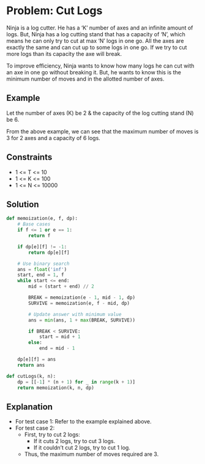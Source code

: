 # Problem: Cut Logs

Ninja is a log cutter. He has a ‘K’ number of axes and an infinite amount of logs. But, Ninja has a log cutting stand that has a capacity of ‘N’, which means he can only try to cut at max ‘N’ logs in one go. All the axes are exactly the same and can cut up to some logs in one go. If we try to cut more logs than its capacity the axe will break.

To improve efficiency, Ninja wants to know how many logs he can cut with an axe in one go without breaking it. But, he wants to know this is the minimum number of moves and in the allotted number of axes.

## Example

Let the number of axes (K) be 2 & the capacity of the log cutting stand (N) be 6.

From the above example, we can see that the maximum number of moves is 3 for 2 axes and a capacity of 6 logs.

## Constraints
- 1 <= T <= 10
- 1 <= K <= 100
- 1 <= N <= 10000

## Solution

```python
def memoization(e, f, dp):
    # Base cases
    if f <= 1 or e == 1:
        return f

    if dp[e][f] != -1:
        return dp[e][f]

    # Use binary search
    ans = float('inf')
    start, end = 1, f
    while start <= end:
        mid = (start + end) // 2

        BREAK = memoization(e - 1, mid - 1, dp)
        SURVIVE = memoization(e, f - mid, dp)

        # Update answer with minimum value
        ans = min(ans, 1 + max(BREAK, SURVIVE))

        if BREAK < SURVIVE:
            start = mid + 1
        else:
            end = mid - 1

    dp[e][f] = ans
    return ans

def cutLogs(k, n):
    dp = [[-1] * (n + 1) for _ in range(k + 1)]
    return memoization(k, n, dp)
```
## Explanation
- For test case 1: Refer to the example explained above.<br>
- For test case 2:<br>
    - First, try to cut 2 logs:<br>
        - If it cuts 2 logs, try to cut 3 logs.<br>
        - If it couldn’t cut 2 logs, try to cut 1 log.<br>
    - Thus, the maximum number of moves required are 3.<br>
